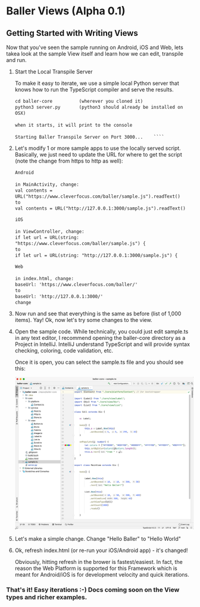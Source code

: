 # Baller Views (Alpha 0.1)



## Getting Started with Writing Views 
Now that you've seen the sample running on Android, iOS and Web, lets takea look at the sample View itself and learn how we can edit, transpile and run.

1. Start the Local Transpile Server


	To make it easy to iterate, we use a simple local Python server that knows how to run the TypeScript compiler and serve the results.
	
	````
	cd baller-core          (wherever you cloned it)
	python3 server.py       (python3 should already be installed on OSX)
	
	when it starts, it will print to the console
	
	Starting Baller Transpile Server on Port 3000...	````

2. Let's modify 1 or more sample apps to use the locally served script.  Basically, we just need to update the URL for where to get the script (note the change from https to http as well):

	````
	Android
	
	in MainActivity, change:
   val contents = URL("https://www.cleverfocus.com/baller/sample.js").readText()
   to
   val contents = URL("http://127.0.0.1:3000/sample.js").readText()
	````   

	````
	iOS

	in ViewController, change:
   if let url = URL(string: "https://www.cleverfocus.com/baller/sample.js") {
	to
   if let url = URL(string: "http://127.0.0.1:3000/sample.js") {
	````
	
	````
	Web
	
	in index.html, change:
	baseUrl: 'https://www.cleverfocus.com/baller/'
	to
	baseUrl: 'http://127.0.0.1:3000/'
	change
	````
	
3. Now run and see that everything is the same as before (list of 1,000 items). Yay! Ok, now let's try some changes to the view.	
4. Open the sample code.  While technically, you could just edit sample.ts in any text editor, I recommend opening the baller-core directory as a Project in IntelliJ.  IntelliJ understand TypeScript and will provide syntax checking, coloring, code validation, etc.

	Once it is open, you can select the sample.ts file and you should see this:

	![](README_Images/IntelliJProject.png) 

5. 	Let's make a simple change.  Change "Hello Baller" to "Hello World"

6. Ok, refresh index.html (or re-run your iOS/Android app) - it's changed!

	Obviously, hitting refresh in the brower is fastest/easiest.  In fact, the reason the Web Platform is supported for this Framework which is meant for Android/iOS is for development velocity and quick iterations.

### That's it!  Easy iterations :-)  Docs coming soon on the View types and richer examples.